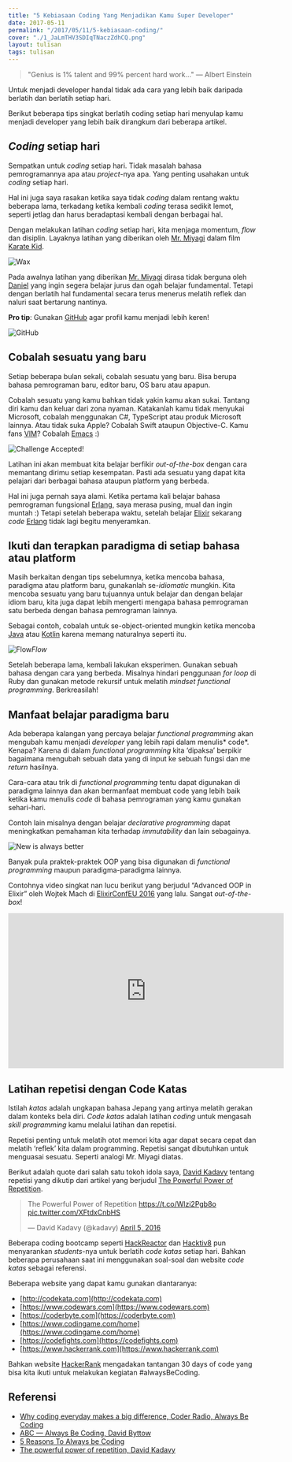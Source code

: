 ```yaml
---
title: "5 Kebiasaan Coding Yang Menjadikan Kamu Super Developer"
date: 2017-05-11
permalink: "/2017/05/11/5-kebiasaan-coding/"
cover: "./1_JaLmTHV3SDIqTNaczZdhCQ.png"
layout: tulisan
tags: tulisan
---
```


> "Genius is 1% talent and 99% percent hard work…" — Albert Einstein

Untuk menjadi developer handal tidak ada cara yang lebih baik daripada berlatih dan berlatih setiap hari.

Berikut beberapa tips singkat berlatih coding setiap hari menyulap kamu menjadi developer yang lebih baik dirangkum dari beberapa artikel.

## _Coding_ setiap hari

Sempatkan untuk _coding_ setiap hari. Tidak masalah bahasa pemrogramannya apa atau _project_-nya apa. Yang penting usahakan untuk _coding_ setiap hari.

Hal ini juga saya rasakan ketika saya tidak _coding_ dalam rentang waktu beberapa lama, terkadang ketika kembali _coding_ terasa sedikit lemot, seperti jetlag dan harus beradaptasi kembali dengan berbagai hal.

Dengan melakukan latihan _coding_ setiap hari, kita menjaga momentum, _flow_ dan disiplin. Layaknya latihan yang diberikan oleh [Mr. Miyagi](http://www.imdb.com/character/ch0007693/?ref_=tt_cl_t2) dalam film [Karate Kid](http://www.imdb.com/title/tt0087538/?ref_=nv_sr_1).

![Wax](/assets/images/5-kebiasaan-coding-yang-menjadikan-kamu-super-developer/1_kRDevrDff_QPZblFbodq6Q.jpeg)

Pada awalnya latihan yang diberikan [Mr. Miyagi](http://www.imdb.com/character/ch0007693/?ref_=tt_cl_t2) dirasa tidak berguna oleh [Daniel](http://www.imdb.com/name/nm0001494/?ref_=tt_cl_t1) yang ingin segera belajar jurus dan ogah belajar fundamental. Tetapi dengan berlatih hal fundamental secara terus menerus melatih reflek dan naluri saat bertarung nantinya.

**Pro tip**: Gunakan [GitHub](https://github.com/rizafahmi) agar profil kamu menjadi lebih keren!

![GitHub](/assets/images/5-kebiasaan-coding-yang-menjadikan-kamu-super-developer/1_VQ8vr7Atcmhc5U1Lz6H0RA.png)

## Cobalah sesuatu yang baru

Setiap beberapa bulan sekali, cobalah sesuatu yang baru. Bisa berupa bahasa pemrograman baru, editor baru, OS baru atau apapun.

Cobalah sesuatu yang kamu bahkan tidak yakin kamu akan sukai. Tantang diri kamu dan keluar dari zona nyaman. Katakanlah kamu tidak menyukai Microsoft, cobalah menggunakan C#, TypeScript atau produk Microsoft lainnya. Atau tidak suka Apple? Cobalah Swift ataupun Objective-C. Kamu fans [VIM](http://www.vim.org/)? Cobalah [Emacs](https://www.gnu.org/software/emacs/) :)

![Challenge Accepted!](/assets/images/5-kebiasaan-coding-yang-menjadikan-kamu-super-developer/1_BKEg9Xihnj-9IMa7KeuVqQ.jpeg)

Latihan ini akan membuat kita belajar berfikir _out-of-the-box_ dengan cara memantang dirimu setiap kesempatan. Pasti ada sesuatu yang dapat kita pelajari dari berbagai bahasa ataupun platform yang berbeda.

Hal ini juga pernah saya alami. Ketika pertama kali belajar bahasa pemrograman fungsional [Erlang](https://www.erlang.org/), saya merasa pusing, mual dan ingin muntah :) Tetapi setelah beberapa waktu, setelah belajar [Elixir](http://elixirdose.com/) sekarang _code_ [Erlang](https://www.erlang.org/) tidak lagi begitu menyeramkan.

## Ikuti dan terapkan paradigma di setiap bahasa atau platform

Masih berkaitan dengan tips sebelumnya, ketika mencoba bahasa, paradigma atau platform baru, gunakanlah se-_idiomatic_ mungkin. Kita mencoba sesuatu yang baru tujuannya untuk belajar dan dengan belajar idiom baru, kita juga dapat lebih mengerti mengapa bahasa pemrograman satu berbeda dengan bahasa pemrograman lainnya.

Sebagai contoh, cobalah untuk se-object-oriented mungkin ketika mencoba [Java](https://www.java.com/en/) atau [Kotlin](https://kotlinlang.org/) karena memang naturalnya seperti itu.

![Flow](/assets/images/5-kebiasaan-coding-yang-menjadikan-kamu-super-developer/1_7xaVHJnd8-oALSGcc9di8g.jpeg)_Flow_

Setelah beberapa lama, kembali lakukan eksperimen. Gunakan sebuah bahasa dengan cara yang berbeda. Misalnya hindari penggunaan _for loop_ di Ruby dan gunakan metode rekursif untuk melatih _mindset_ _functional programming_. Berkreasilah!

## Manfaat belajar paradigma baru

Ada beberapa kalangan yang percaya belajar _functional programming_ akan mengubah kamu menjadi _developer_ yang lebih rapi dalam menulis* code*. Kenapa? Karena di dalam _functional programming_ kita ‘dipaksa’ berpikir bagaimana mengubah sebuah data yang di input ke sebuah fungsi dan me _return_ hasilnya.

Cara-cara atau trik di _functional programming_ tentu dapat digunakan di paradigma lainnya dan akan bermanfaat membuat code yang lebih baik ketika kamu menulis _code_ di bahasa pemrograman yang kamu gunakan sehari-hari.

Contoh lain misalnya dengan belajar _declarative programming_ dapat meningkatkan pemahaman kita terhadap _immutability_ dan lain sebagainya.

![New is always better](/assets/images/5-kebiasaan-coding-yang-menjadikan-kamu-super-developer/1_YUiRR_4_3APukZla90hZNA.jpeg)

Banyak pula praktek-praktek OOP yang bisa digunakan di _functional programming_ maupun paradigma-paradigma lainnya.

Contohnya video singkat nan lucu berikut yang berjudul “Advanced OOP in Elixir” oleh Wojtek Mach di [ElixirConfEU 2016](http://www.elixirconf.eu/elixirconf2016) yang lalu. Sangat _out-of-the-box_!

<center>
<iframe width="560" height="315" src="https://www.youtube.com/embed/5EtV2JUU0Z4" frameborder="0" allow="accelerometer; autoplay; encrypted-media; gyroscope; picture-in-picture" allowfullscreen></iframe>
</center>

## Latihan repetisi dengan Code Katas

Istilah _katas_ adalah ungkapan bahasa Jepang yang artinya melatih gerakan dalam konteks bela diri. _Code katas_ adalah latihan _coding_ untuk mengasah _skill programming_ kamu melalui latihan dan repetisi.

Repetisi penting untuk melatih otot memori kita agar dapat secara cepat dan melatih ‘reflek’ kita dalam programming. Repetisi sangat dibutuhkan untuk menguasai sesuatu. Seperti analogi Mr. Miyagi diatas.

Berikut adalah quote dari salah satu tokoh idola saya, [David Kadavy](http://kadavy.net/) tentang repetisi yang dikutip dari artikel yang berjudul [The Powerful Power of Repetition](https://mystudentvoices.com/the-powerful-power-of-repetition-820adee3ecfe#.4qz3w317s).

<blockquote class="twitter-tweet" data-lang="en"><p lang="en" dir="ltr">The Powerful Power of Repetition <a href="https://t.co/Wlzi2Pgb8o">https://t.co/Wlzi2Pgb8o</a> <a href="https://t.co/XFtdxCnbHS">pic.twitter.com/XFtdxCnbHS</a></p>&mdash; David Kadavy (@kadavy) <a href="https://twitter.com/kadavy/status/717341759999774721?ref_src=twsrc%5Etfw">April 5, 2016</a></blockquote><script async src="https://platform.twitter.com/widgets.js" charset="utf-8"></script>

Beberapa coding bootcamp seperti [HackReactor](http://www.hackreactor.com/) dan [Hacktiv8](https://hacktiv8.com/) pun menyarankan _students_-nya untuk berlatih _code katas_ setiap hari. Bahkan beberapa perusahaan saat ini menggunakan soal-soal dan website _code katas_ sebagai referensi.

Beberapa website yang dapat kamu gunakan diantaranya:

- [http://codekata.com](http://codekata.com)
- [https://www.codewars.com](https://www.codewars.com)
- [https://coderbyte.com](https://coderbyte.com)
- [https://www.codingame.com/home](https://www.codingame.com/home)
- [https://codefights.com](https://codefights.com)
- [https://www.hackerrank.com](https://www.hackerrank.com)

Bahkan website [HackerRank](https://www.hackerrank.com) mengadakan tantangan 30 days of code yang bisa kita ikuti untuk melakukan kegiatan #alwaysBeCoding.

## Referensi

- [Why coding everyday makes a big difference, Coder Radio, Always Be Coding](http://www.jupiterbroadcasting.com/107311/always-be-coding-cr-247/)
- [ABC — Always Be Coding, David Byttow](https://medium.com/always-be-coding/abc-always-be-coding-d5f8051afce2#.sdh1eygvw)
- [5 Reasons To Always be Coding](http://www.humblecoder.com/5-reasons-to-always-be-coding/)
- [The powerful power of repetition, David Kadavy](https://mystudentvoices.com/the-powerful-power-of-repetition-820adee3ecfe#---5-290.9ofans17m)
